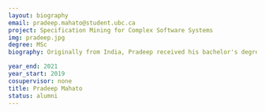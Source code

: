 ```yaml
---
layout: biography
email: pradeep.mahato@student.ubc.ca
project: Specification Mining for Complex Software Systems
img: pradeep.jpg
degree: MSc
biography: Originally from India, Pradeep received his bachelor's degree in computer engineering from the National Institute of Technology (NIT), Patna. His current research is in applying data analytics and data mining techniques for mining formal software specifications. 

year_end: 2021
year_start: 2019
cosupervisor: none
title: Pradeep Mahato
status: alumni
---
```

